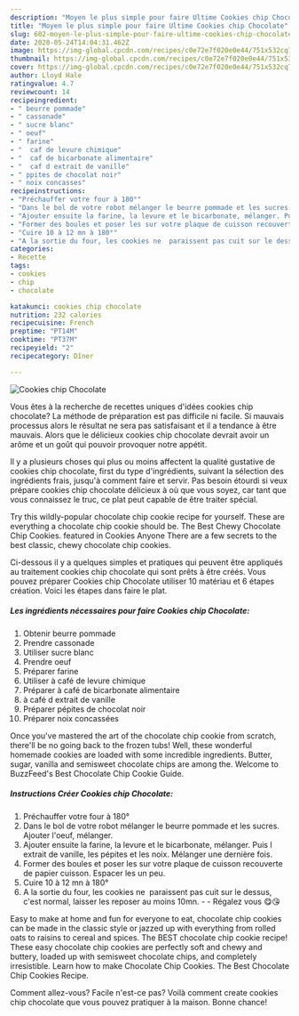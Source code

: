 ```yaml
---
description: "Moyen le plus simple pour faire Ultime Cookies chip Chocolate"
title: "Moyen le plus simple pour faire Ultime Cookies chip Chocolate"
slug: 602-moyen-le-plus-simple-pour-faire-ultime-cookies-chip-chocolate
date: 2020-05-24T14:04:31.462Z
image: https://img-global.cpcdn.com/recipes/c0e72e7f020e0e44/751x532cq70/cookies-chip-chocolate-photo-principale-de-la-recette.jpg
thumbnail: https://img-global.cpcdn.com/recipes/c0e72e7f020e0e44/751x532cq70/cookies-chip-chocolate-photo-principale-de-la-recette.jpg
cover: https://img-global.cpcdn.com/recipes/c0e72e7f020e0e44/751x532cq70/cookies-chip-chocolate-photo-principale-de-la-recette.jpg
author: Lloyd Hale
ratingvalue: 4.7
reviewcount: 14
recipeingredient:
- " beurre pommade"
- " cassonade"
- " sucre blanc"
- " oeuf"
- " farine"
- "  caf de levure chimique"
- "  caf de bicarbonate alimentaire"
- "  caf d extrait de vanille"
- " ppites de chocolat noir"
- " noix concasses"
recipeinstructions:
- "Préchauffer votre four à 180°"
- "Dans le bol de votre robot mélanger le beurre pommade et les sucres. Ajouter l&#39;oeuf, mélanger."
- "Ajouter ensuite la farine, la levure et le bicarbonate, mélanger. Puis l extrait de vanille, les pépites et les noix. Mélanger une dernière fois."
- "Former des boules et poser les sur votre plaque de cuisson recouverte de papier cuisson. Espacer les un peu."
- "Cuire 10 à 12 mn à 180°"
- "A la sortie du four, les cookies ne  paraissent pas cuit sur le dessus, c&#39;est normal, laisser les reposer au moins 10mn.   Régalez vous 😋😘"
categories:
- Recette
tags:
- cookies
- chip
- chocolate

katakunci: cookies chip chocolate 
nutrition: 232 calories
recipecuisine: French
preptime: "PT14M"
cooktime: "PT37M"
recipeyield: "2"
recipecategory: Dîner

---
```



![Cookies chip Chocolate](https://img-global.cpcdn.com/recipes/c0e72e7f020e0e44/751x532cq70/cookies-chip-chocolate-photo-principale-de-la-recette.jpg)

Vous êtes à la recherche de recettes uniques d'idées cookies chip chocolate? La méthode de préparation est pas difficile ni facile. Si mauvais processus alors le résultat ne sera pas satisfaisant et il a tendance à être mauvais. Alors que le délicieux cookies chip chocolate devrait avoir un arôme et un goût qui pouvoir provoquer notre appétit.

Il y a plusieurs choses qui plus ou moins affectent la qualité gustative de cookies chip chocolate, first du type d'ingrédients, suivant la sélection des ingrédients frais, jusqu'à comment faire et servir. Pas besoin étourdi si veux prépare cookies chip chocolate délicieux à où que vous soyez, car tant que vous connaissez le truc, ce plat peut capable de être traiter spécial.

Try this wildly-popular chocolate chip cookie recipe for yourself. These are everything a chocolate chip cookie should be. The Best Chewy Chocolate Chip Cookies. featured in Cookies Anyone There are a few secrets to the best classic, chewy chocolate chip cookies.


Ci-dessous il y a quelques simples et pratiques qui peuvent être appliqués au traitement cookies chip chocolate qui sont prêts à être créés. Vous pouvez préparer Cookies chip Chocolate utiliser 10 matériau et 6 étapes création. Voici les étapes dans faire le plat.

<!--inarticleads1-->

##### Les ingrédients nécessaires pour faire Cookies chip Chocolate:

1. Obtenir  beurre pommade
1. Prendre  cassonade
1. Utiliser  sucre blanc
1. Prendre  oeuf
1. Préparer  farine
1. Utiliser  à café de levure chimique
1. Préparer  à café de bicarbonate alimentaire
1.   à café d extrait de vanille
1. Préparer  pépites de chocolat noir
1. Préparer  noix concassées


Once you&#39;ve mastered the art of the chocolate chip cookie from scratch, there&#39;ll be no going back to the frozen tubs! Well, these wonderful homemade cookies are loaded with some incredible ingredients. Butter, sugar, vanilla and semisweet chocolate chips are among the. Welcome to BuzzFeed&#39;s Best Chocolate Chip Cookie Guide. 

<!--inarticleads2-->

##### Instructions Créer Cookies chip Chocolate:

1. Préchauffer votre four à 180°
1. Dans le bol de votre robot mélanger le beurre pommade et les sucres. Ajouter l&#39;oeuf, mélanger.
1. Ajouter ensuite la farine, la levure et le bicarbonate, mélanger. Puis l extrait de vanille, les pépites et les noix. Mélanger une dernière fois.
1. Former des boules et poser les sur votre plaque de cuisson recouverte de papier cuisson. Espacer les un peu.
1. Cuire 10 à 12 mn à 180°
1. A la sortie du four, les cookies ne  paraissent pas cuit sur le dessus, c&#39;est normal, laisser les reposer au moins 10mn.  -  - Régalez vous 😋😘


Easy to make at home and fun for everyone to eat, chocolate chip cookies can be made in the classic style or jazzed up with everything from rolled oats to raisins to cereal and spices. The BEST chocolate chip cookie recipe! These easy chocolate chip cookies are perfectly soft and chewy and buttery, loaded up with semisweet chocolate chips, and completely irresistible. Learn how to make Chocolate Chip Cookies. The Best Chocolate Chip Cookies Recipe. 


Comment allez-vous? Facile n'est-ce pas? Voilà comment create cookies chip chocolate que vous pouvez pratiquer à la maison. Bonne chance!
